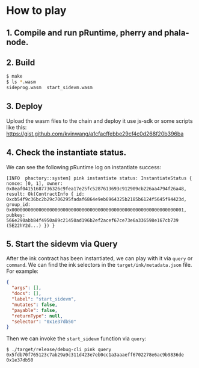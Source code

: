 # How to play
## 1. Compile and run pRuntime, pherry and phala-node.

## 2. Build

```bash
$ make
$ ls *.wasm
sideprog.wasm  start_sidevm.wasm
```

## 3. Deploy

Upload the wasm files to the chain and deploy it use js-sdk or some scripts like this:
https://gist.github.com/kvinwang/a1cfacffebbe29cf4c0d268f20b396ba


## 4. Check the instantiate status.

  We can see the following pRuntime log on instantiate success:

    [INFO  phactory::system] pink instantiate status: InstantiateStatus { nonce: [0, 1], owner: 0x8eaf04151687736326c9fea17e25fc5287613693c912909cb226aa4794f26a48, result: Ok(ContractInfo { id: 0xcb54f9c36bc2b29c706295fadaf6864e9eb6964325b2185b6124f5645f94423d, group_id: 0x0000000000000000000000000000000000000000000000000000000000000001, pubkey: 566e290abb84f4950a89c21450ad196b2ef2acef67ce73e6a336598e167cb739 (5E22hY2d...) }) }

## 5. Start the sidevm via Query

  After the ink contract has been instantiated, we can play with it via `query` or `command`.
  We can find the ink selectors in the `target/ink/metadata.json` file.
  For example:
  ```json
  {
    "args": [],
    "docs": [],
    "label": "start_sidevm",
    "mutates": false,
    "payable": false,
    "returnType": null,
    "selector": "0x1e37db50"
  }
  ```

  Then we can invoke the `start_sidevm` function via `query`:
  
    $ ./target/release/debug-cli pink query 0x5fdb70f765123c7ab29a9c311d423e7eb0cc1a3aaaeff6702278e6ac9b9836de 0x1e37db50
